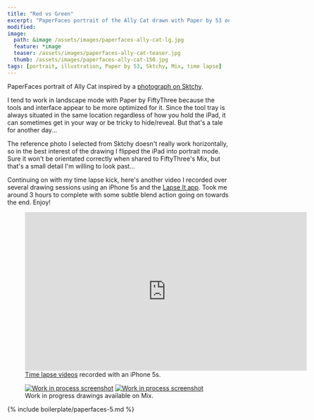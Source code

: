 ```yaml
---
title: "Red vs Green"
excerpt: "PaperFaces portrait of the Ally Cat drawn with Paper by 53 on an iPad."
modified: 
image: 
  path: &image /assets/images/paperfaces-ally-cat-lg.jpg 
  feature: *image
  teaser: /assets/images/paperfaces-ally-cat-teaser.jpg
  thumb: /assets/images/paperfaces-ally-cat-150.jpg
tags: [portrait, illustration, Paper by 53, Sktchy, Mix, time lapse]
---
```


PaperFaces portrait of Ally Cat inspired by a [photograph on Sktchy](http://sktchy.com/VxlSm).

I tend to work in landscape mode with Paper by FiftyThree because the tools and interface appear to be more optimized for it. Since the tool tray is always situated in the same location regardless of how you hold the iPad, it can sometimes get in your way or be tricky to hide/reveal. But that's a tale for another day...

The reference photo I selected from Sktchy doesn't really work horizontally, so in the best interest of the drawing I flipped the iPad into portrait mode. Sure it won't be orientated correctly when shared to FiftyThree's Mix, but that's a small detail I'm willing to look past...

Continuing on with my time lapse kick, here's another video I recorded over several drawing sessions using an iPhone 5s and the [Lapse It app](http://www.lapseit.com/). Took me around 3 hours to complete with some subtle blend action going on towards the end. Enjoy!

<figure>
  <iframe width="640" height="360" src="https://www.youtube.com/embed/K2dgaV9_rCI" frameborder="0"> </iframe>
  <figcaption><a href="https://www.youtube.com/watch?v=9RTXF6wLMjw&list=PLaLqP2ipMLc6UugVLyTwWTiFtmmZzj7ao">Time lapse videos</a> recorded with an iPhone 5s.</figcaption>
</figure>

<figure class="half">
  <a href="https://mix.fiftythree.com/11098-Michael-Rose/2483829"><img src="{{ site.url }}/assets/images/paperfaces-ally-cat-process-1-600.jpg" alt="Work in process screenshot"></a>
  <a href="https://mix.fiftythree.com/11098-Michael-Rose/2494030"><img src="{{ site.url }}/assets/images/paperfaces-ally-cat-process-2-600.jpg" alt="Work in process screenshot"></a>
  <figcaption>Work in progress drawings available on Mix.</figcaption>
</figure>

{% include boilerplate/paperfaces-5.md %}
